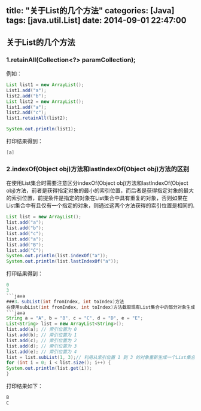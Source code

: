 title: "关于List的几个方法"
categories: [Java]
tags: [java.util.List]
date: 2014-09-01 22:47:00
---

## 关于List的几个方法
<!-- more -->
### 1.retainAll(Collection<?> paramCollection);
例如：
```java
List list1 = new ArrayList();
List1.add("a");
list2.add("b");
List list2 = new ArrayList();
list1.add("a");
list2.add("c");	
list1.retainAll(list2);

System.out.println(list1);   
```

打印结果得到：
```java
[a]
```
### 2.indexOf(Object obj)方法和lastIndexOf(Object obj)方法的区别
在使用List集合时需要注意区分indexOf(Object obj)方法和lastIndexOf(Object obj)方法，前者是获得指定对象的最小的索引位置，而后者是获得指定对象的最大的索引位置，前提条件是指定的对象在List集合中具有重复的对象，否则如果在List集合中有且仅有一个指定的对象，则通过这两个方法获得的索引位置是相同的.
```java
List list = new ArrayList();
list.add("a");
list.add("b");
list.add("c");
list.add("a");
list.add("B");
list.add("C");
System.out.println(list.indexOf("a"));
System.out.println(list.lastIndexOf("a"));
```
打印结果得到：
```java 
0
3
```java
###3．subList(int fromIndex, int toIndex)方法
在使用subList(int fromIndex, int toIndex)方法截取现有List集合中的部分对象生成新的List集合时，需要注意的是，新生成的集合中包含起始索引位置代表的对象，但是不包含终止索引位置代表的对象，例如执行下面的代码：
```java
String a = "A", b = "B", c = "C", d = "D", e = "E";
List<String> list = new ArrayList<String>();
list.add(a); // 索引位置为 0
list.add(b); // 索引位置为 1
list.add(c); // 索引位置为 2
list.add(d); // 索引位置为 3
list.add(e); // 索引位置为 4
list = list.subList(1, 3);// 利用从索引位置 1 到 3 的对象重新生成一个List集合
for (int i = 0; i < list.size(); i++) {
System.out.println(list.get(i));
}
```
打印结果如下：
```java
B
C
```